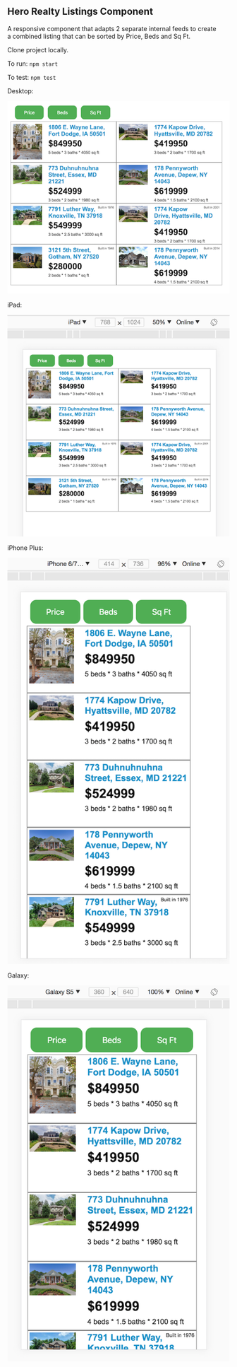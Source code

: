 ## Hero Realty Listings Component

A responsive component that adapts 2 separate internal feeds to create  
a combined listing that can be sorted by Price, Beds and Sq Ft. 


Clone project locally.  

To run: `npm start`  

To test: `npm test`  

Desktop:  

![Alt text](img_desktop.png?raw=true "desktop image")  

iPad:  

![Alt text](img_ipad.png?raw=true "ipad image")  

iPhone Plus:  

![Alt text](img_iphone.png?raw=true "iphone plus image")  

Galaxy:  

![Alt text](img_galaxy.png?raw=true "Galaxy image")  